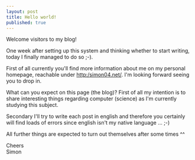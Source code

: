 ```yaml
---
layout: post
title: Hello world!
published: true
---
```

Welcome visitors to my blog!

One week after setting up this system and thinking whether to start writing, today I finally managed to do so ;-).

First of all currently you'll find more information about me on my personal homepage, reachable under <http:/simon04.net/>. I'm looking forward seeing you to drop in.

What can you expect on this page (the blog)? First of all my intention is to share interesting things regarding computer (science) as I'm currently studying this subject.

Secondary I'll try to write each post in english and therefore you certainly will find loads of errors since english isn't my native language ... ;-)

All further things are expected to turn out themselves after some times ^^

Cheers  
Simon
